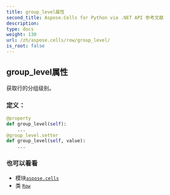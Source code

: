 ```yaml
---
title: group_level属性
second_title: Aspose.Cells for Python via .NET API 参考文献
description:
type: docs
weight: 130
url: /zh/aspose.cells/row/group_level/
is_root: false
---
```

## group_level属性

获取行的分组级别。
### 定义：
```python
@property
def group_level(self):
    ...
@group_level.setter
def group_level(self, value):
    ...
```

### 也可以看看
* 模块[`aspose.cells`](../../)
* 类 [`Row`](/cells/python-net/zh/aspose.cells/row)

